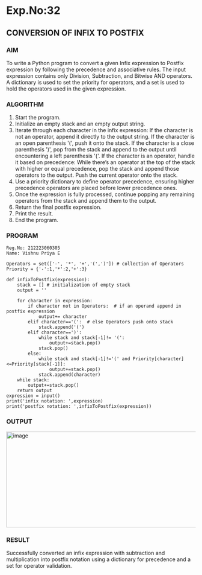 # Exp.No:32  
## CONVERSION OF INFIX TO POSTFIX

### AIM  
To write a Python program to convert a given Infix expression to Postfix expression by following the precedence and associative rules. The input expression contains only Division, Subtraction, and Bitwise AND operators. A dictionary is used to set the priority for operators, and a set is used to hold the operators used in the given expression.

### ALGORITHM

1. Start the program.
2. Initialize an empty stack and an empty output string.
3. Iterate through each character in the infix expression:
     If the character is not an operator, append it directly to the output string.
     If the character is an open parenthesis '(', push it onto the stack.
     If the character is a close parenthesis ')', pop from the stack and append to the output until encountering a left parenthesis '('.
     If the character is an operator, handle it based on precedence:
         While there’s an operator at the top of the stack with higher or equal precedence, pop the stack and append those operators to the output.
         Push the current operator onto the stack.
4. Use a priority dictionary to define operator precedence, ensuring higher precedence operators are placed before lower precedence ones.
5. Once the expression is fully processed, continue popping any remaining operators from the stack and append them to the output.
6. Return the final postfix expression.
7. Print the result.
8. End the program.
### PROGRAM

```
Reg.No: 212223060305
Name: Vishnu Priya E

Operators = set(['-', '*', '+','(',')']) # collection of Operators
Priority = {'-':1,'*':2,'+':3}  
 
def infixToPostfix(expression): 
    stack = [] # initialization of empty stack
    output = '' 
    
    for character in expression:
        if character not in Operators:  # if an operand append in postfix expression
            output+= character
        elif character=='(':  # else Operators push onto stack
            stack.append('(')
        elif character==')':
            while stack and stack[-1]!= '(':
                output+=stack.pop()
            stack.pop()
        else: 
            while stack and stack[-1]!='(' and Priority[character]<=Priority[stack[-1]]:
                output+=stack.pop()
            stack.append(character)
    while stack:
        output+=stack.pop()
    return output
expression = input()
print('infix notation: ',expression)
print('postfix notation: ',infixToPostfix(expression))
```

### OUTPUT
<img width="1103" height="254" alt="image" src="https://github.com/user-attachments/assets/bb41c826-83fa-4591-ac3a-632e596aaaa6" />

### RESULT
Successfully converted an infix expression with subtraction and multiplication into postfix notation using a dictionary for precedence and a set for operator validation.
